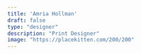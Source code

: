```yaml
---
title: 'Amria Hollman'
draft: false
type: "designer"
description: "Print Designer"
image: "https://placekitten.com/200/200"
---
```

